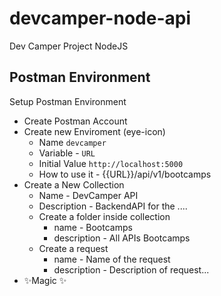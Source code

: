# devcamper-node-api

Dev Camper Project NodeJS

## Postman Environment

Setup Postman Environment

- Create Postman Account
- Create new Enviroment (eye-icon)
  - Name `devcamper`
  - Variable - `URL`
  - Initial Value `http://localhost:5000`
  - How to use it - {{URL}}/api/v1/bootcamps
- Create a New Collection
  - Name - DevCamper API
  - Description - BackendAPI for the ....
  - Create a folder inside collection
    - name - Bootcamps
    - description - All APIs Bootcamps
  - Create a request
    - name - Name of the request
    - description - Description of request...
- ✨Magic ✨
